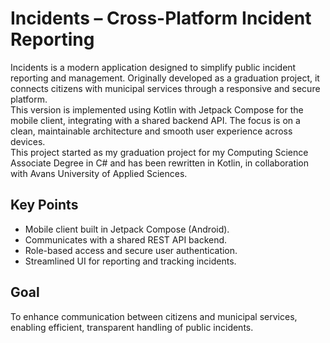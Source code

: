 # Incidents – Cross-Platform Incident Reporting

Incidents is a modern application designed to simplify public incident reporting and management. Originally developed as a graduation project, it connects citizens with municipal services through a responsive and secure platform.  
This version is implemented using Kotlin with Jetpack Compose for the mobile client, integrating with a shared backend API. The focus is on a clean, maintainable architecture and smooth user experience across devices.  
This project started as my graduation project for my Computing Science Associate Degree in C# and has been rewritten in Kotlin, in collaboration with Avans University of Applied Sciences.

## Key Points
- Mobile client built in Jetpack Compose (Android).  
- Communicates with a shared REST API backend.  
- Role-based access and secure user authentication.  
- Streamlined UI for reporting and tracking incidents.  

## Goal
To enhance communication between citizens and municipal services, enabling efficient, transparent handling of public incidents.
